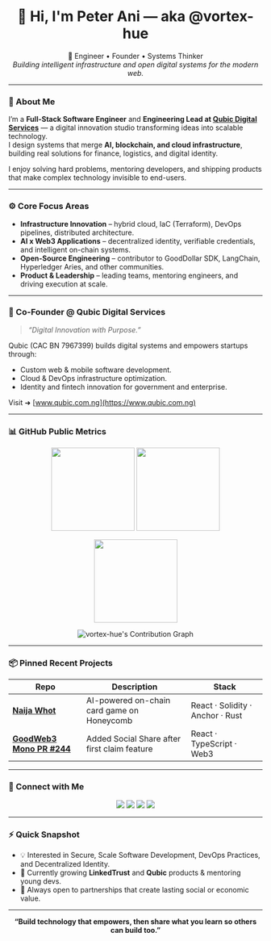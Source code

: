 <!-- Profile Header -->
<h1 align="center">👋 Hi, I'm <b>Peter Ani</b> — aka <b>@vortex-hue</b></h1>

<p align="center">
  🚀 Engineer&nbsp;&bull;&nbsp;Founder&nbsp;&bull;&nbsp;Systems Thinker<br>
  <i>Building intelligent infrastructure and open digital systems for the modern web.</i>
</p>

---

### 🧠 About Me

I’m a **Full-Stack Software Engineer** and **Engineering Lead at [Qubic Digital Services](https://www.qubic.com.ng)** — a digital innovation studio transforming ideas into scalable technology.  
I design systems that merge **AI, blockchain, and cloud infrastructure**, building real solutions for finance, logistics, and digital identity.

I enjoy solving hard problems, mentoring developers, and shipping products that make complex technology invisible to end-users.

---

### ⚙️ Core Focus Areas

- **Infrastructure Innovation** – hybrid cloud, IaC (Terraform), DevOps pipelines, distributed architecture.  
- **AI x Web3 Applications** – decentralized identity, verifiable credentials, and intelligent on-chain systems.  
- **Open-Source Engineering** – contributor to GoodDollar SDK, LangChain, Hyperledger Aries, and other communities.  
- **Product & Leadership** – leading teams, mentoring engineers, and driving execution at scale.

---

### 🏢 Co-Founder @ Qubic Digital Services

> *“Digital Innovation with Purpose.”*

Qubic (CAC BN 7967399) builds digital systems and empowers startups through:

- Custom web & mobile software development.  
- Cloud & DevOps infrastructure optimization.  
- Identity and fintech innovation for government and enterprise.  

Visit ➜ [www.qubic.com.ng](https://www.qubic.com.ng)

---

### 📊 GitHub Public Metrics

<p align="center">
  <img src="https://github-readme-stats.vercel.app/api?username=vortex-hue&show_icons=true&theme=react&count_private=true&hide_border=true" height="165">
  <img src="https://github-readme-stats.vercel.app/api/top-langs/?username=vortex-hue&layout=compact&theme=react&hide_border=true" height="165">
</p>

<p align="center">
  <img src="https://github-readme-streak-stats.herokuapp.com?user=vortex-hue&theme=react&hide_border=true" height="165">
</p>

<p align="center">
  <img src="https://github-profile-summary-cards.vercel.app/api/cards/profile-details?username=vortex-hue&theme=github_dark" alt="vortex-hue's Contribution Graph">
</p>

---

### 📦 Pinned Recent Projects

<div align="center">

| Repo | Description | Stack |
|------|--------------|-------|
| [**Naija Whot**](https://github.com/vortex-hue/dex-naija-whot) | AI-powered on-chain card game on Honeycomb | React · Solidity · Anchor · Rust |
| [**GoodWeb3 Mono PR #244**](https://github.com/GoodDollar/GoodWeb3-Mono/pull/244) | Added Social Share after first claim feature | React · TypeScript · Web3 |

</div>

---

### 💬 Connect with Me

<p align="center">
  <a href="https://www.linkedin.com/in/peterani" target="_blank"><img src="https://img.shields.io/badge/LinkedIn-blue?style=flat&logo=linkedin"></a>
  <a href="mailto:peter@qubic.com.ng"><img src="https://img.shields.io/badge/Email-white?style=flat&logo=gmail"></a>
  <a href="https://twitter.com/vortex_hue" target="_blank"><img src="https://img.shields.io/badge/Twitter-1DA1F2?style=flat&logo=twitter&logoColor=white"></a>
  <a href="https://github.com/vortex-hue" target="_blank"><img src="https://img.shields.io/badge/GitHub-181717?style=flat&logo=github"></a>
</p>

---

### ⚡ Quick Snapshot

- 💡 Interested in Secure, Scale Software Development, DevOps Practices, and Decentralized Identity.  
- 🌱 Currently growing **LinkedTrust** and **Qubic** products & mentoring young devs.  
- 🎯 Always open to partnerships that create lasting social or economic value.

---

<p align="center"><b>“Build technology that empowers, then share what you learn so others can build too.”</b></p>

